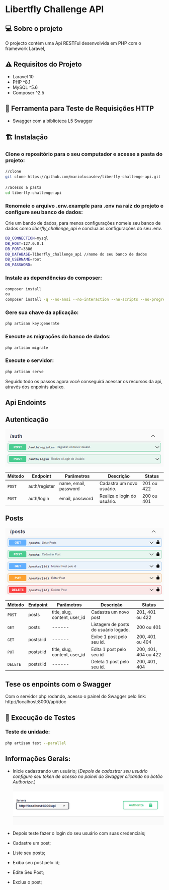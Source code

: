# Libertfly Challenge API

## 💻 Sobre o projeto

O projecto contém uma Api RESTFul desenvolvida em PHP com o framework Laravel,

## ⚠️ Requisitos do Projeto

-   Laravel 10
-   PHP ^8.1
-   MySQL ^5.6
-   Composer ^2.5

## 🧰 Ferramenta para Teste de Requisições HTTP

-   Swagger com a biblioteca L5 Swagger

## 🏗️ Instalação

### Clone o repositório para o seu computador e acesse a pasta do projeto:

```sh
//clone
git clone https://github.com/mariolucasdev/liberfly-challenge-api.git

//acesso a pasta
cd liberfly-challenge-api
```

### Renomeie o arquivo .env.example para .env na raiz do projeto e configure seu banco de dados:

Crie um bando de dados, para menos configurações nomeie seu banco de dados como _liberfly_challenge_api_ e conclua as configurações do seu .env.

```sh
DB_CONNECTION=mysql
DB_HOST=127.0.0.1
DB_PORT=3306
DB_DATABASE=liberfly_challenge_api //nome do seu banco de dados
DB_USERNAME=root
DB_PASSWORD=
```

### Instale as dependências do composer:

```sh
composer install
ou
composer install -q --no-ansi --no-interaction --no-scripts --no-progress --prefer-dist
```

### Gere sua chave da aplicação:

```sh
php artisan key:generate
```

### Execute as migrações do banco de dados:

```sh
php artisan migrate
```

### Execute o servidor:

```sh
php artisan serve
```

Seguido todo os passos agora você conseguirá acessar os recursos da api, através dos enpoints abaixo.

## Api Endoints

## **Autenticação**

![Swagger Auth Endpoints](readme-files/swagger-auth-endpoints.png)

| Método | Endpoint      | Parâmetros            | Descrição                   | Status     |
| ------ | ------------- | --------------------- | --------------------------- | ---------- |
| `POST` | auth/register | name, email, password | Cadastra um novo usuário.   | 201 ou 422 |
| `POST` | auth/login    | email, password       | Realiza o login do usuário. | 200 ou 401 |

## **Posts**

![Swagger Posts Endpoints](readme-files/swagger-posts-endpoints.png)

| Método   | Endpoint  | Parâmetros                    | Descrição                            | Status               |
| -------- | --------- | ----------------------------- | ------------------------------------ | -------------------- |
| `POST`   | posts     | title, slug, content, user_id | Cadastra um novo post                | 201, 401 ou 422      |
| `GET`    | posts     | ------                        | Listagem de posts do usuário logado. | 200 ou 401           |
| `GET`    | posts/:id | ------                        | Exibe 1 post pelo seu id.            | 200, 401 ou 404      |
| `PUT`    | posts/:id | title, slug, content, user_id | Edita 1 post pelo seu id             | 200, 401, 404 ou 422 |
| `DELETE` | posts/:id | ------                        | Deleta 1 post pelo seu id.           | 200, 401, 404        |

## Tese os enpoints com o Swagger

Com o servidor php rodando, acesso o painel do Swagger pelo link:
http://localhost:8000/api/doc

## 🧪 Execução de Testes

### Teste de unidade:

```sh
php artisan test --parallel
```

## Informações Gerais:

-   Inicie cadastrando um usuário; (_Depois de cadastrar seu usuário configure seu token de acesso no painel do Swagger clicando no botão Authorize._)
![Butão authorize swagger](readme-files/image.png)

-   Depois teste fazer o login do seu usuário com suas credenciais;
-   Cadastre um post;
-   Liste seu posts;
-   Exiba seu post pelo id;
-   Edite Seu Post;
-   Exclua o post;
